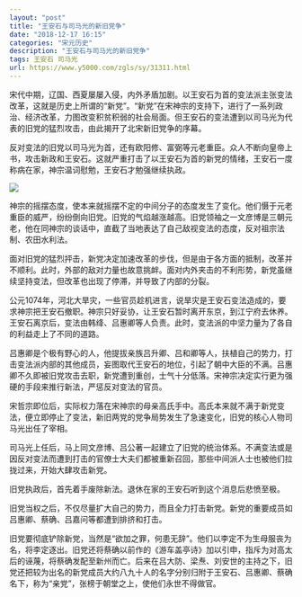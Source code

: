 ```yaml
---
layout: "post"
title: "王安石与司马光的新旧党争"
date: "2018-12-17 16:15"
categories: "宋元历史"
description: "王安石与司马光的新旧党争"
tags: 王安石 司马光
url: https://www.y5000.com/zgls/sy/31311.html
---
```






宋代中期，辽国、西夏屡屡入侵，内外矛盾加剧。以王安石为首的变法派主张变法改革，这就是历史上所谓的“新党”。“新党”在宋神宗的支持下，进行了一系列政治、经济改革，力图改变积贫积弱的社会局面。但王安石的变法遭到以司马光为代表的旧党的猛烈攻击，由此揭开了北宋新旧党争的序幕。

反对变法的旧党以司马光为首，还有欧阳修、富弼等元老重臣。众人不断向皇帝上书，攻击新政和王安石。这就严重打击了以王安石为首的新党的情绪，王安石一度称病在家，神宗温词慰勉，王安石才勉强继续执政。

![](https://img.y5000.com/uploads/allimg/180706/8-1PF61004323S.jpg)

神宗的摇摆态度，使本来就摇摆不定的中间分子的态度发生了变化。他们慑于元老重臣的威严，纷纷倒向旧党。旧党的气焰越涨越高。旧党领袖之一文彦博是三朝元老，他在同神宗的谈话中，直截了当地表达了自己敌视变法的态度，反对祖宗法制、农田水利法。

面对旧党的猛烈抨击，新党决定加速改革的步伐，但是由于各方面的抵制，改革并不顺利。此时，外部的敌对力量也故意挑衅。面对内外夹击的不利形势，新党虽继续坚持变法，但改革也出现了停滞，并导致了内部的分裂。

公元1074年，河北大旱灾，一些官员趁机进言，说旱灾是王安石变法造成的，要求神宗把王安石撤职。神宗只好妥协，让王安石暂时离开东京，到江宁府去休养。王安石离京后，变法由韩绛、吕惠卿等人负责。此时，变法派的中坚力量为了各自的利益走上了不同的道路。

吕惠卿是个极有野心的人，他提拔亲族吕升卿、吕和卿等人，扶植自己的势力，打击变法派内部的其他成员，妄图取代王安石的地位，引起了朝中大臣的不满。吕惠卿不久即被旧党攻击去职，新党遭到重创，士气十分低落。宋神宗决定实行更为强硬的手段来推行新法，严惩反对变法的官员。

宋哲宗即位后，实际权力落在宋神宗的母亲高氏手中。高氏本来就不满于新党变法，便立即停止了变法，新旧两党的党争局势发生了急速变化，旧党的核心人物司马光出任了宰相。

司马光上任后，马上同文彦博、吕公著一起建立了旧党的统治体系。不满变法或是因反对变法而遭到打击的官僚士大夫们都被重新召回，那些中间派人士也被他们拉拢过来，开始大肆攻击新党。

旧党执政后，首先着手废除新法。退休在家的王安石听到这个消息后悲愤至极。

旧党当权之后，不仅尽量扩大自己的势力，而且全力打击新党。新党的重要成员如吕惠卿、蔡确、吕嘉问等都遭到排挤和打击。

旧党要彻底铲除新党，当然是“欲加之罪，何患无辞”。他们以李定不为生母服丧为名，将李定逐出。旧党还将蔡确以前作的《游车盖亭诗》加以引申，指斥为对高太后的诬蔑，将蔡确发配至新州而亡。后来在吕大防、梁焘、刘安世的主持之下，旧党还把较为出名的新党成员大约八九十人的名字分别归附于王安石、吕惠卿、蔡确名下，称为“亲党”，张榜于朝堂之上，使他们永世不得做官。
